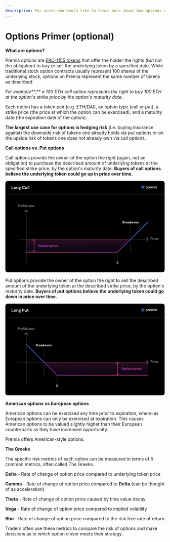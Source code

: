 ```yaml
---
description: For users who would like to learn more about how options work in general.
---
```


# Options Primer (optional)

**What are options?**

Premia options are [ERC-1155 tokens](https://eips.ethereum.org/EIPS/eip-1155) that offer the holder the rights (but not the obligation) to buy or sell the underlying token by a specified date. While traditional stock option contracts usually represent 100 shares of the underlying stock, options on Premia represent the same number of tokens as described.

_For example**,** a 100 ETH call option represents the right to buy 100 ETH at the option's strike price by the option's maturity date._

Each option has a token pair (e.g. ETH/DAI), an option type (call or put), a strike price (the price at which the option can be exercised), and a maturity date (the expiration date of the option).

**The largest use case for options is hedging risk** (i.e. buying insurance against) the downside risk of tokens one already holds via put options or on the upside risk of tokens one does not already own via call options.

**Call options vs. Put options**

Call options provide the owner of the option the right (again, not an obligation) to purchase the described amount of underlying tokens at the specified strike price, by the option's maturity date. **Buyers of call options believe the underlying token could go up in price over time.**

![Call options rise in value as the underlying token price rises in value.](<.gitbook/assets/2.2 (1).png>)

Put options provide the owner of the option the right to sell the described amount of the underlying token at the described strike price, by the option's maturity date. **Buyers of put options believe the underlying token could go down in price over time.**

![Put options rise in value as the underlying tokens drops in value.](<.gitbook/assets/2.1 (2).png>)

**American options vs European options**

American options can be exercised any time prior to expiration, where-as European options can only be exercised at expiration. This causes American options to be valued slightly higher than their European counterparts as they have increased opportunity.

Premia offers American-style options.

**The Greeks**

The specific risk metrics of each option can be measured in terms of 5 common metrics, often called The Greeks.

**Delta** - Rate of change of option price compared to underlying token price

**Gamma** - Rate of change of option price compared to **Delta** (can be thought of as acceleration)

**Theta** - Rate of change of option price caused by time value decay

**Vega** - Rate of change of option price compared to implied volatility

**Rho** - Rate of change of option price compared to the risk free rate of return

Traders often use these metrics to compare the risk of options and make decisions as to which option closer meets their strategy.
